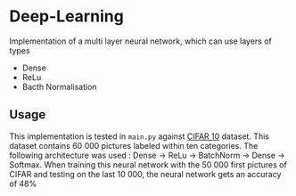 # Deep-Learning

Implementation of a multi layer neural network, which can use layers of types 
- Dense
- ReLu
- Bacth Normalisation

## Usage

This implementation is tested in `main.py` against [CIFAR 10](https://www.cs.toronto.edu/~kriz/cifar.html) dataset. This dataset contains 60 000 pictures labeled within ten categories.
The following architecture was used : Dense -> ReLu -> BatchNorm -> Dense -> Softmax.
When training this neural network with the 50 000 first pictures of CIFAR and testing on the last 10 000, the neural network gets an accuracy of 48% 